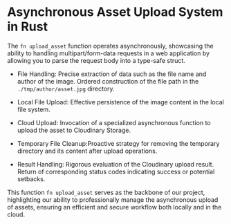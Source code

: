 # Asynchronous Asset Upload System in Rust

The `fn upload_asset` function operates asynchronously, showcasing the ability to handling  multipart/form-data requests in a web application by allowing you to parse the request body into a type-safe struct.

 - File Handling: Precise extraction of data such as the file name and author of the image.
Ordered construction of the file path in the `./tmp/author/asset.jpg` directory.

 - Local File Upload: Effective persistence of the image content in the local file system.

 - Cloud Upload: Invocation of a specialized asynchronous function to upload the asset to Cloudinary Storage.

 - Temporary File Cleanup:Proactive strategy for removing the temporary directory and its content after upload operations.

 - Result Handling: Rigorous evaluation of the Cloudinary upload result.
Return of corresponding status codes indicating success or potential setbacks.


This function `fn upload_asset` serves as the backbone of our project, highlighting our ability to professionally manage the asynchronous upload of assets, ensuring an efficient and secure workflow both locally and in the cloud.


